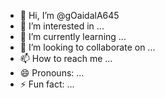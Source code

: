 - 👋 Hi, I’m @gOaidalA645
- 👀 I’m interested in ...
- 🌱 I’m currently learning ...
- 💞️ I’m looking to collaborate on ...
- 📫 How to reach me ...
- 😄 Pronouns: ...
- ⚡ Fun fact: ...

<!---
gOaidalA645/gOaidalA645 is a ✨ special ✨ repository because its `README.md` (this file) appears on your GitHub profile.
You can click the Preview link to take a look at your changes.
--->
